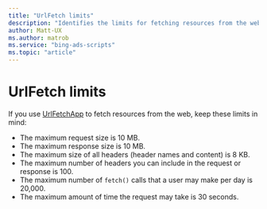 ```yaml
---
title: "UrlFetch limits"
description: "Identifies the limits for fetching resources from the web."
author: Matt-UX
ms.author: matrob
ms.service: "bing-ads-scripts"
ms.topic: "article"
---
```


# UrlFetch limits

If you use [UrlFetchApp](../reference/UrlFetchApp.md) to fetch resources from the web, keep these limits in mind:

- The maximum request size is 10 MB.
- The maximum response size is 10 MB.
- The maximum size of all headers (header names and content) is 8 KB.
- The maximum number of headers you can include in the request or response is 100.
- The maximum number of `fetch()` calls that a user may make per day is 20,000.
- The maximum amount of time the request may take is 30 seconds. 
